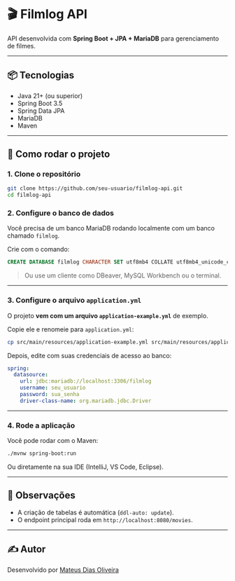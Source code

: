 # 🎬 Filmlog API

API desenvolvida com **Spring Boot + JPA + MariaDB** para gerenciamento de filmes.

---

## 📦 Tecnologias

- Java 21+ (ou superior)
- Spring Boot 3.5
- Spring Data JPA
- MariaDB
- Maven

---

## 🚀 Como rodar o projeto

### 1. Clone o repositório

```bash
git clone https://github.com/seu-usuario/filmlog-api.git
cd filmlog-api
```

### 2. Configure o banco de dados

Você precisa de um banco MariaDB rodando localmente com um banco chamado `filmlog`.

Crie com o comando:

```sql
CREATE DATABASE filmlog CHARACTER SET utf8mb4 COLLATE utf8mb4_unicode_ci;
```

> Ou use um cliente como DBeaver, MySQL Workbench ou o terminal.

---

### 3. Configure o arquivo `application.yml`

O projeto **vem com um arquivo `application-example.yml`** de exemplo.

Copie ele e renomeie para `application.yml`:

```bash
cp src/main/resources/application-example.yml src/main/resources/application.yml
```

Depois, edite com suas credenciais de acesso ao banco:

```yaml
spring:
  datasource:
    url: jdbc:mariadb://localhost:3306/filmlog
    username: seu_usuario
    password: sua_senha
    driver-class-name: org.mariadb.jdbc.Driver
```

---

### 4. Rode a aplicação

Você pode rodar com o Maven:

```bash
./mvnw spring-boot:run
```

Ou diretamente na sua IDE (IntelliJ, VS Code, Eclipse).

---

## 📌 Observações

- A criação de tabelas é automática (`ddl-auto: update`).
- O endpoint principal roda em `http://localhost:8080/movies`.

---

## ✍️ Autor

Desenvolvido por [Mateus Dias Oliveira](https://github.com/mateusnoites)